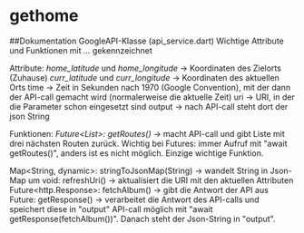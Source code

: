 # gethome

##Dokumentation GoogleAPI-Klasse (api_service.dart)
Wichtige Attribute und Funktionen mit *...* gekennzeichnet

Attribute:
*home_latitude* und *home_longitude* -> Koordinaten des Zielorts (Zuhause)
*curr_latitude* und *curr_longitude* -> Koordinaten des aktuellen Orts
time -> Zeit in Sekunden nach 1970 (Google Convention), mit der dann der API-call gemacht wird (normalerweise die aktuelle Zeit)
uri -> URI, in der die Parameter schon eingesetzt sind
output -> nach API-call steht dort der json String

Funktionen:
*Future<List<GetHomeRoute>>: getRoutes()* -> macht API-call und gibt Liste mit drei nächsten Routen zurück. Wichtig bei Futures: immer Aufruf mit "await getRoutes()", anders ist es nicht möglich. Einzige wichtige Funktion.

Map<String, dynamic>: stringToJsonMap(String) -> wandelt String in Json-Map um
void: refreshUri() -> aktualisiert die URI mit den aktuellen Attributen
Future<http.Response>: fetchAlbum() -> gibt die Antwort der API aus
Future<void>: getResponse() -> verarbeitet die Antwort des API-calls und speichert diese in "output"
API-call möglich mit "await getResponse(fetchAlbum())". Danach steht der Json-String in "output".